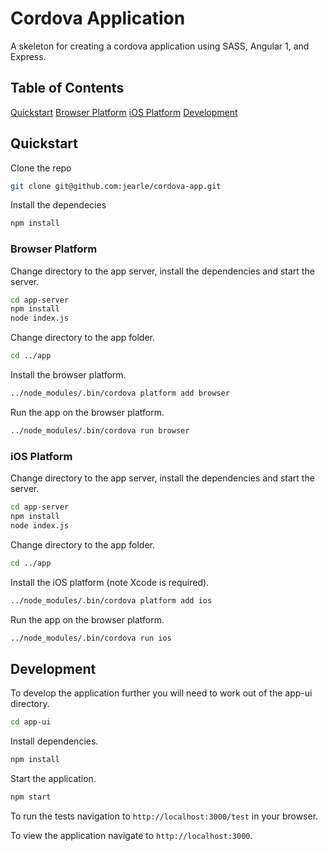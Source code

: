 

# Cordova Application

A skeleton for creating a cordova application using SASS, Angular 1, and Express.

## Table of Contents

[Quickstart](#quickstart)
[Browser Platform](#browser-platform)
[iOS Platform](#ios-platform)
[Development](#development)

## Quickstart

Clone the repo

```bash
git clone git@github.com:jearle/cordova-app.git
```

Install the dependecies

```bash
npm install
```

### Browser Platform

Change directory to the app server, install the dependencies and start the server.

```bash
cd app-server
npm install
node index.js
```

Change directory to the app folder.

```bash
cd ../app
```

Install the browser platform.

```bash
../node_modules/.bin/cordova platform add browser
```

Run the app on the browser platform.

```bash
../node_modules/.bin/cordova run browser
```

### iOS Platform

Change directory to the app server, install the dependencies and start the server.

```bash
cd app-server
npm install
node index.js
```

Change directory to the app folder.

```bash
cd ../app
```

Install the iOS platform (note Xcode is required).

```bash
../node_modules/.bin/cordova platform add ios
```

Run the app on the browser platform.

```bash
../node_modules/.bin/cordova run ios
```

## Development

To develop the application further you will need to work out of the app-ui directory.

```bash
cd app-ui
```

Install dependencies.

```bash
npm install
```

Start the application.

```bash
npm start
```

To run the tests navigation to `http://localhost:3000/test` in your browser.

To view the application navigate to `http://localhost:3000`.